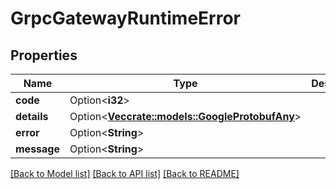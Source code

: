 # GrpcGatewayRuntimeError

## Properties

Name | Type | Description | Notes
------------ | ------------- | ------------- | -------------
**code** | Option<**i32**> |  | [optional]
**details** | Option<[**Vec<crate::models::GoogleProtobufAny>**](google.protobuf.Any.md)> |  | [optional]
**error** | Option<**String**> |  | [optional]
**message** | Option<**String**> |  | [optional]

[[Back to Model list]](../README.md#documentation-for-models) [[Back to API list]](../README.md#documentation-for-api-endpoints) [[Back to README]](../README.md)


